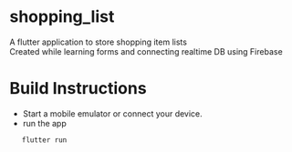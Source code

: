 # shopping_list

A flutter application to store shopping item lists <br>
Created while learning forms and connecting realtime DB using Firebase


# Build Instructions
- Start a mobile emulator or connect your device.
- run the app <br>
```sh
   flutter run
```
